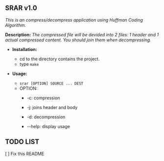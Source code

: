 **SRAR v1.0** 
------------------------------------------------------------------------
*This is an compress/decompress application using Huffman Coding Algorithm.*

**Description:**
*The compressed file will be devided into 2 files: 1 header and 1 actual compressed content. You should join them when decompressing.*

* **Installation:**
	* cd to the directory contains the project.
	* type `make`

* **Usage:**
	* `srar [OPTION] SOURCE ... DEST`
	* OPTION:
		* -c: compression
		* -j: joins header and body
		* -d: decompression

		* --help: display usage 

## TODO LIST
[ ] Fix this README
